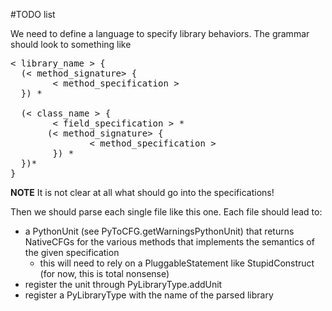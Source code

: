 #TODO list

We need to define a language to specify library behaviors. The grammar should look to something like

<pre>
< library_name > {
  (< method_signature> {
        < method_specification >
  }) *

  (< class_name > {
        < field_specification > *
       (< method_signature> {
               < method_specification >
        }) *
  })*
}
</pre>

**NOTE** It is not clear at all what should go into the specifications!

Then we should parse each single file like this one. Each file should lead to:
* a PythonUnit (see PyToCFG.getWarningsPythonUnit) that returns NativeCFGs for the various methods that implements the semantics of the given specification
  * this will need to rely on a PluggableStatement like StupidConstruct (for now, this is total nonsense)
* register the unit through PyLibraryType.addUnit
* register a PyLibraryType with the name of the parsed library 



